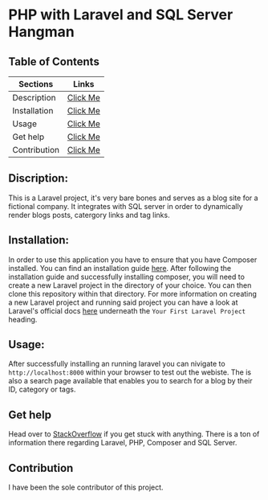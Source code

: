 # PHP with Laravel and SQL Server Hangman 

## Table of Contents
| Sections | Links | 
| ------------- |:-------------:|
| Description | [Click Me](#description) |
| Installation | [Click Me](#installation) |   
| Usage | [Click Me](#usage) |
| Get help | [Click Me](#get-help)
| Contribution | [Click Me](#contribution) |

## Discription:
This is a Laravel project, it's very bare bones and serves as a blog site for a fictional company. It integrates with SQL server in order to dynamically render blogs posts, catergory links and tag links.

## Installation:
In order to use this application you have to ensure that you have Composer installed. You can find an installation guide [here](https://getcomposer.org/doc/00-intro.md). After following the installation guide and successfully installing composer, you will need to create a new Laravel project in the directory of your choice. You can then clone this repository within that directory. For more information on creating a new Laravel project and running said project you can have a look at Laravel's official docs [here](https://laravel.com/docs/9.x/installation) underneath the `Your First Laravel Project` heading.

## Usage: 
After successfully installing an running laravel you can nivigate to `http://localhost:8000` within your browser to test out the webiste. The is also a search page available that enables you to search for a blog by their ID, category or tags.

## Get help
Head over to [StackOverflow](https://stackoverflow.com) if you get stuck with anything. There is a ton of information there regarding Laravel, PHP, Composer and SQL Server. 

## Contribution
I have been the sole contributor of this project.